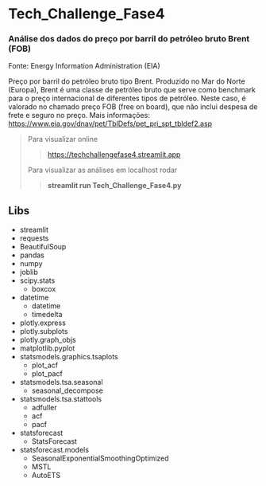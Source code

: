 # Tech_Challenge_Fase4
### Análise dos dados do preço por barril do petróleo bruto Brent (FOB)

Fonte: Energy Information Administration (EIA)

Preço por barril do petróleo bruto tipo Brent. Produzido no Mar do Norte (Europa), Brent é uma classe de petróleo bruto que serve como benchmark para o preço internacional de diferentes tipos de petróleo. Neste caso, é valorado no chamado preço FOB (free on board), que não inclui despesa de frete e seguro no preço. Mais informações: https://www.eia.gov/dnav/pet/TblDefs/pet_pri_spt_tbldef2.asp

> Para visualizar online
>
>> <https://techchallengefase4.streamlit.app>
> 
> Para visualizar as análises em localhost rodar
>
>> **streamlit run Tech_Challenge_Fase4.py**
>

## Libs

- streamlit
- requests
- BeautifulSoup
- pandas
- numpy
- joblib
- scipy.stats 
  - boxcox
- datetime
  -  datetime
  -  timedelta
- plotly.express
- plotly.subplots
- plotly.graph_objs
- matplotlib.pyplot
- statsmodels.graphics.tsaplots
  - plot_acf
  - plot_pacf
- statsmodels.tsa.seasonal
  - seasonal_decompose
- statsmodels.tsa.stattools
  - adfuller
  - acf
  - pacf
- statsforecast
  - StatsForecast
- statsforecast.models
  - SeasonalExponentialSmoothingOptimized
  - MSTL
  - AutoETS